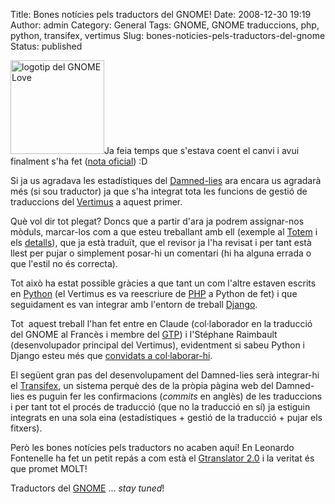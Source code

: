 Title: Bones notícies pels traductors del GNOME!
Date: 2008-12-30 19:19
Author: admin
Category: General
Tags: GNOME, GNOME traduccions, php, python, transifex, vertimus
Slug: bones-noticies-pels-traductors-del-gnome
Status: published

<img src="http://gil.badall.net/wp-content/uploads/2007/12/gnomelovelogo.png" title="logotip del GNOME Love" class="alignright size-full wp-image-259" width="150" height="150" alt="logotip del GNOME Love" />Ja feia temps que s'estava coent el canvi i avui finalment s'ha fet ([nota oficial](http://mail.gnome.org/archives/gnome-i18n/2008-December/msg00113.html "Correu sobre el nou Damned-lies + Vertimus")) :D

Si ja us agradava les estadístiques del [Damned-lies](http://l10n.gnome.org "Lloc web de les estadístiques de traducció del GNOME") ara encara us agradarà més (si sou traductor) ja que s'ha integrat tota les funcions de gestió de traduccions del [Vertimus](http://gnomefr.traduc.org/suivi/ "Instància del Vertimus al lloc web de traducció del GNOME al francès") a aquest primer.

Què vol dir tot plegat? Doncs que a partir d'ara ja podrem assignar-nos mòduls, marcar-los com a que esteu treballant amb ell (exemple al [Totem](http://l10n.gnome.org/languages/ca/gnome-2-26/ui/ "Llistat de l'estat de traducció del GNOME 2.26 al català") i els [detalls](http://l10n.gnome.org/vertimus/45274/50 "Detalls de la traducció del Totem per al GNOME 2.26")), que ja està traduït, que el revisor ja l'ha revisat i per tant està llest per pujar o simplement posar-hi un comentari (hi ha alguna errada o que l'estil no és correcta).

Tot això ha estat possible gràcies a que tant un com l'altre estaven escrits en [Python](http://www.python.org "Lloc web del llenguatge de programació Python") (el Vertimus es va reescriure de [PHP](http://www.php.net "Lloc web del llenguatge de programació PHP") a Python de fet) i que seguidament es van integrar amb l'entorn de treball [Django](http://www.djangoproject.com/ "Lloc web de l'entorn de treball Django").

Tot  aquest treball l'han fet entre en Claude (col·laborador en la traducció del GNOME al Francès i membre del [GTP](http://live.gnome.org/TranslationProject "Pàgina de la wiki del GNOME sobre el GNOME Translation Project")) i l'Stéphane Raimbault (desenvolupador principal del Vertimus), evidentment si sabeu Python i Django esteu més que [convidats a col·laborar-hi](http://svn.gnome.org/viewvc/damned-lies/trunk/ "Vista web del dipòsit SVN del damned-lies").

El següent gran pas del desenvolupament del Damned-lies serà integrar-hi el [Transifex](http://transifex.org/ "Lloc web del Transifex, un sistema web per a fer commits de traduccions"), un sistema perquè des de la pròpia pàgina web del Damned-lies es puguin fer les confirmacions (*commits* en anglès) de les traduccions i per tant tot el procés de traducció (que no la traducció en sí) ja estiguin integrats en una sola eina (estadístiques + gestió de la traducció + pujar els fitxers).

Però les bones notícies pels traductors no acaben aquí! En Leonardo Fontenelle ha fet un petit repás a com està el [Gtranslator 2.0](http://leonardof.org/2008/12/27/gtranslator-2-0-preview/en/ "Entrada en el bloc d'en Leonardo Fontenelle sobre el Gtranslator 2.0") i la veritat és que promet MOLT!

Traductors del [GNOME](http://www.gnome.org "Lloc web del projecte GNOME") ... *stay tuned*!
